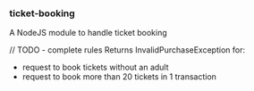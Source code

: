 ### ticket-booking
A NodeJS module to handle ticket booking

// TODO - complete rules
Returns InvalidPurchaseException for:

 - request to book tickets without an adult
 - request to book more than 20 tickets in 1 transaction